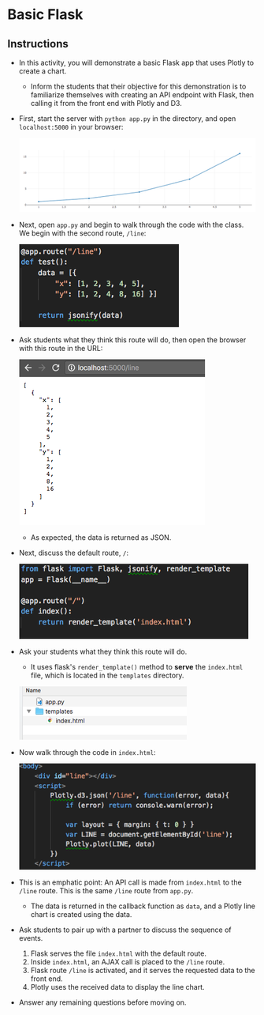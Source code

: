 # Basic Flask

## Instructions

* In this activity, you will demonstrate a basic Flask app that uses Plotly to create a chart.

  * Inform the students that their objective for this demonstration is to familiarize themselves with creating an API endpoint with Flask, then calling it from the front end with Plotly and D3.

* First, start the server with `python app.py` in the directory, and open `localhost:5000` in your browser:

  ![Images/basic01.png](Images/basic01.png)

* Next, open `app.py` and begin to walk through the code with the class. We begin with the second route, `/line`:

  ![Images/basic02.png](Images/basic02.png)

* Ask students what they think this route will do, then open the browser with this route in the URL:

  ![Images/basic03.png](Images/basic03.png)

  * As expected, the data is returned as JSON.


* Next, discuss the default route, `/`:

  ![Images/basic04.png](Images/basic04.png)

* Ask your students what they think this route will do.

  * It uses flask's `render_template()` method to **serve** the `index.html` file, which is located in the `templates` directory.

  ![Images/basic05.png](Images/basic05.png)


* Now walk through the code in `index.html`:

  ![Images/basic06.png](Images/basic06.png)


* This is an emphatic point: An API call is made from `index.html` to the `/line` route. This is the same `/line` route from `app.py`.

  * The data is returned in the callback function as `data`, and a Plotly line chart is created using the data.

* Ask students to pair up with a partner to discuss the sequence of events.

  1. Flask serves the file `index.html` with the default route.
  2. Inside `index.html`, an AJAX call is placed to the `/line` route.
  3. Flask route `/line` is activated, and it serves the requested data to the front end.
  4. Plotly uses the received data to display the line chart.

* Answer any remaining questions before moving on.
